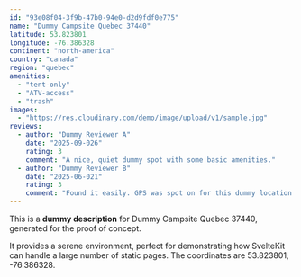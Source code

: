 ```yaml
---
id: "93e08f04-3f9b-47b0-94e0-d2d9fdf0e775"
name: "Dummy Campsite Quebec 37440"
latitude: 53.823801
longitude: -76.386328
continent: "north-america"
country: "canada"
region: "quebec"
amenities:
  - "tent-only"
  - "ATV-access"
  - "trash"
images:
  - "https://res.cloudinary.com/demo/image/upload/v1/sample.jpg"
reviews:
  - author: "Dummy Reviewer A"
    date: "2025-09-026"
    rating: 3
    comment: "A nice, quiet dummy spot with some basic amenities."
  - author: "Dummy Reviewer B"
    date: "2025-06-021"
    rating: 3
    comment: "Found it easily. GPS was spot on for this dummy location."
---
```


This is a **dummy description** for Dummy Campsite Quebec 37440, generated for the proof of concept.

It provides a serene environment, perfect for demonstrating how SvelteKit can handle a large number of static pages. The coordinates are 53.823801, -76.386328.
